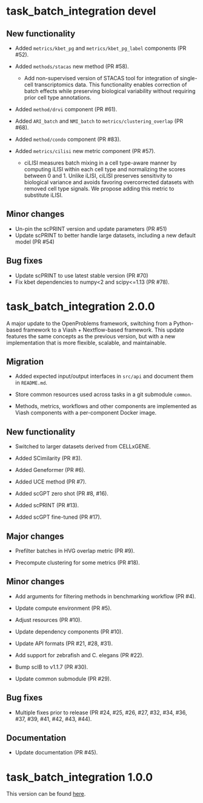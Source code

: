 # task_batch_integration devel

## New functionality

* Added `metrics/kbet_pg` and `metrics/kbet_pg_label` components (PR #52).
* Added `methods/stacas` new method (PR #58).
    - Add non-supervised version of STACAS tool for integration of single-cell transcriptomics data. This functionality enables correction of batch effects while preserving biological variability without requiring prior cell type annotations.
* Added `method/drvi` component (PR #61).
* Added `ARI_batch` and `NMI_batch` to `metrics/clustering_overlap` (PR #68).
* Added `method/condo` component (PR #83).

* Added `metrics/cilisi` new metric component (PR #57).
    - ciLISI measures batch mixing in a cell type-aware manner by computing iLISI within each cell type and normalizing
        the scores between 0 and 1. Unlike iLISI, ciLISI preserves sensitivity to biological variance and avoids favoring
        overcorrected datasets with removed cell type signals.
        We propose adding this metric to substitute iLISI.

## Minor changes

* Un-pin the scPRINT version and update parameters (PR #51)
* Update scPRINT to better handle large datasets, including a new default model (PR #54)

## Bug fixes

* Update scPRINT to use latest stable version (PR #70)
* Fix kbet dependencies to numpy<2 and scipy<=1.13 (PR #78).

# task_batch_integration 2.0.0

A major update to the OpenProblems framework, switching from a Python-based framework to a Viash + Nextflow-based framework. This update features the same concepts as the previous version, but with a new implementation that is more flexible, scalable, and maintainable.

## Migration

* Added expected input/output interfaces in `src/api` and document them in `README.md`.

* Store common resources used across tasks in a git submodule `common`.

* Methods, metrics, workflows and other components are implemented as Viash components with a per-component Docker image.

## New functionality

* Switched to larger datasets derived from CELLxGENE.

* Added SCimilarity (PR #3).

* Added Geneformer (PR #6).

* Added UCE method (PR #7).

* Added scGPT zero shot (PR #8, #16).

* Added scPRINT (PR #13).

* Added scGPT fine-tuned (PR #17).


## Major changes

* Prefilter batches in HVG overlap metric (PR #9).

* Precompute clustering for some metrics (PR #18).


## Minor changes

* Add arguments for filtering methods in benchmarking workflow (PR #4).

* Update compute environment (PR #5).

* Adjust resources (PR #10).

* Update dependency components (PR #10).

* Update API formats (PR #21, #28, #31).

* Add support for zebrafish and C. elegans (PR #22).

* Bump scIB to v1.1.7 (PR #30).

* Update common submodule (PR #29).

## Bug fixes

* Multiple fixes prior to release (PR #24, #25, #26, #27, #32, #34, #36, #37, #39, #41, #42, #43, #44).

## Documentation

* Update documentation (PR #45).


# task_batch_integration 1.0.0

This version can be found [here](https://github.com/openproblems-bio/openproblems/tree/v1.0.0/openproblems/tasks/_batch_integration).
